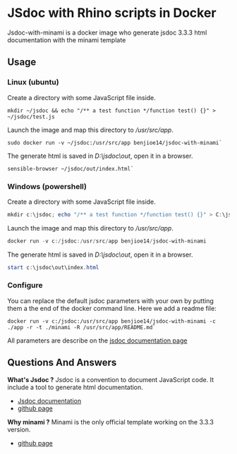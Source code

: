 # JSdoc with Rhino scripts in Docker
Jsdoc-with-minami is a docker image who generate jsdoc 3.3.3 html documentation with the minami template

## Usage
### Linux (ubuntu)
Create a directory with some JavaScript file inside.
```Shell
mkdir ~/jsdoc && echo "/** a test function */function test() {}" > ~/jsdoc/test.js
``` 

Launch the image and map this directory to */usr/src/app*.
```Shell
sudo docker run -v ~/jsdoc:/usr/src/app benjioe14/jsdoc-with-minami`
```

The generate html is saved in *D:\jsdoc\out*, open it in a browser.
```Shell
sensible-browser ~/jsdoc/out/index.html`
```

### Windows (powershell)
Create a directory with some JavaScript file inside.
```Powershell
mkdir c:\jsdoc; echo "/** a test function */function test() {}" > C:\jsdoc\test.js
```

Launch the image and map this directory to */usr/src/app*.
```Powershell
docker run -v c:/jsdoc:/usr/src/app benjioe14/jsdoc-with-minami
```
The generate html is saved in *D:\jsdoc\out*, open it in a browser.
```Powershell
start c:\jsdoc\out\index.html
```


### Configure
You can replace the default jsdoc parameters with your own by putting them a the end of the docker command line. Here we add a readme file:
```Shell 
docker run -v c:/jsdoc:/usr/src/app benjioe14/jsdoc-with-minami -c ./app -r -t ./minami -R /usr/src/app/README.md`
```

All parameters are describe on the [jsdoc documentation page](https://jsdoc.app/about-commandline.html)

## Questions And Answers
**What's Jsdoc ?**
Jsdoc is a convention to document JavaScript code. It include a tool to generate html documentation.

- [Jsdoc documentation](https://jsdoc.app/)
- [github page](https://github.com/jsdoc/jsdoc)

**Why minami ?**
Minami is the only official template working on the 3.3.3 version.

- [github page](https://github.com/Nijikokun/minami)
